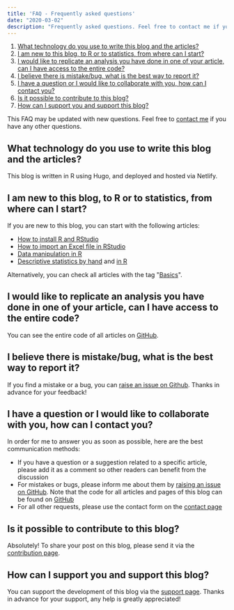```yaml
---
title: 'FAQ - Frequently asked questions'
date: "2020-03-02"
description: "Frequently asked questions. Feel free to contact me if you have any other questions."
---
```


1. [What technology do you use to write this blog and the articles?](#technology)
1. [I am new to this blog, to R or to statistics, from where can I start?](#start)
1. [I would like to replicate an analysis you have done in one of your article, can I have access to the entire code?](#code)
1. [I believe there is mistake/bug, what is the best way to report it?](#bug)
1. [I have a question or I would like to collaborate with you, how can I contact you?](#contact)
1. [Is it possible to contribute to this blog?](#contribute)
1. [How can I support you and support this blog?](#support)

This FAQ may be updated with new questions. Feel free to [contact me](/contact/) if you have any other questions.

<a name="technology"></a>
## What technology do you use to write this blog and the articles?

This blog is written in R using Hugo, and deployed and hosted via Netlify.

<a name="start"></a>
## I am new to this blog, to R or to statistics, from where can I start?

If you are new to this blog, you can start with the following articles:
 
* [How to install R and RStudio](/blog/how-to-install-r-and-rstudio)
* [How to import an Excel file in RStudio](/blog/how-to-import-an-excel-file-in-rstudio)
* [Data manipulation in R](/blog/data-manipulation-in-r)
* [Descriptive statistics by hand](/blog/descriptive-statistics-by-hand) and [in R](/blog/descriptive-statistics-in-r)

Alternatively, you can check all articles with the tag "[Basics](/tags/basics/)".

<a name="code"></a>
## I would like to replicate an analysis you have done in one of your article, can I have access to the entire code?

You can see the entire code of all articles on [GitHub](https://github.com/AntoineSoetewey/statsandr/tree/master/content/blog).

<a name="bug"></a>
## I believe there is mistake/bug, what is the best way to report it?

If you find a mistake or a bug, you can [raise an issue on Github](https://github.com/AntoineSoetewey/statsandr/issues). Thanks in advance for your feedback!

<a name="contact"></a>
## I have a question or I would like to collaborate with you, how can I contact you?

In order for me to answer you as soon as possible, here are the best communication methods:

<ul>
  <li>If you have a question or a suggestion related to a specific article, please add it as a comment so other readers can benefit from the discussion</li>
  <li>For mistakes or bugs, please inform me about them by <a href="https://github.com/AntoineSoetewey/statsandr/issues" target="_blank" rel="noopener">raising an issue on GitHub</a>. Note that the code for all articles and pages of this blog can be found on <a href="https://github.com/AntoineSoetewey/statsandr/tree/master/content/blog" target="_blank" rel="noopener">GitHub</a></li>
  <li>For all other requests, please use the contact form on the <a href="/contact/">contact page</a></li>
</ul>

<a name="contribute"></a>
## Is it possible to contribute to this blog?

Absolutely! To share your post on this blog, please send it via the [contribution page](/contribute/).

<a name="support"></a>
## How can I support you and support this blog?

You can support the development of this blog via the [support page](/support/). Thanks in advance for your support, any help is greatly appreciated!

